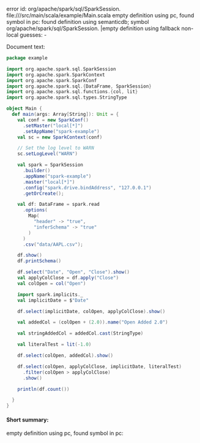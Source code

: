 error id: org/apache/spark/sql/SparkSession.
file://<WORKSPACE>/src/main/scala/example/Main.scala
empty definition using pc, found symbol in pc: 
found definition using semanticdb; symbol org/apache/spark/sql/SparkSession.
|empty definition using fallback
non-local guesses:
	 -

Document text:

```scala
package example

import org.apache.spark.sql.SparkSession
import org.apache.spark.SparkContext
import org.apache.spark.SparkConf
import org.apache.spark.sql.{DataFrame, SparkSession}
import org.apache.spark.sql.functions.{col, lit}
import org.apache.spark.sql.types.StringType

object Main {
  def main(args: Array[String]): Unit = {
    val conf = new SparkConf()
      .setMaster("local[*]")
      .setAppName("spark-example")
    val sc = new SparkContext(conf)

    // Set the log level to WARN
    sc.setLogLevel("WARN")

    val spark = SparkSession
      .builder()
      .appName("spark-example")
      .master("local[*]")
      .config("spark.drive.bindAddress", "127.0.0.1")
      .getOrCreate();

    val df: DataFrame = spark.read
      .options(
        Map(
          "header" -> "true",
          "inferSchema" -> "true"
        )
      )
      .csv("data/AAPL.csv");

    df.show()
    df.printSchema()

    df.select("Date", "Open", "Close").show()
    val applyColClose = df.apply("Close")
    val colOpen = col("Open")

    import spark.implicits._
    val implicitDate = $"Date"

    df.select(implicitDate, colOpen, applyColClose).show()

    val addedCol = (colOpen + (2.0)).name("Open Added 2.0")

    val stringAddedCol = addedCol.cast(StringType)

    val literalTest = lit(-1.0)

    df.select(colOpen, addedCol).show()

    df.select(colOpen, applyColClose, implicitDate, literalTest)
      .filter(colOpen > applyColClose)
      .show()

    println(df.count())

  }
}

```

#### Short summary: 

empty definition using pc, found symbol in pc: 